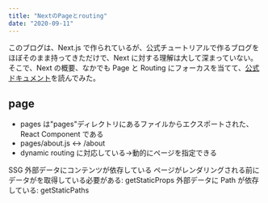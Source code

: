 ```yaml
---
title: "NextのPageとrouting"
date: "2020-09-11"
---
```


このブログは、Next.js で作られているが、公式チュートリアルで作るブログをほぼそのまま持ってきただけで、Next に対する理解は大して深まっていない。
そこで、Next の概要、なかでも Page と Routing にフォーカスを当てて、[公式ドキュメント](https://nextjs.org/docs/getting-started)を読んでみた。

## page

- pages は"pages"ディレクトリにあるファイルからエクスポートされた、React Component である
- pages/about.js <-> /about
- dynamic routing に対応している->動的にページを指定できる

SSG
外部データにコンテンツが依存している
ページがレンダリングされる前にデータがを取得している必要がある: getStaticProps
外部データに Path が依存している: getStaticPaths
